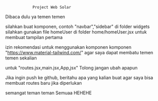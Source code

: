                 Project Web Solar

Dibaca dulu ya temen temen

silahkan buat komponen, contoh "navbar","sidebar" di folder widgets
silahkan gunakan file homeUser di folder home/homeUser.jsx untuk membuat tampilan pertama 

izin rekomendasi untuk menggunakan komponen komponen "https://www.material-tailwind.com/" agar saya dapat membatu temen temen sekalian

untuk "routes.jsx,main.jsx,App,jsx" Tolong jangan ubah apapun 

Jika ingin push ke github, beritahu apa yang kalian buat agar saya bisa membuat routes baru jika diperlukan


semangat teman teman Semuaa HEHEHE
